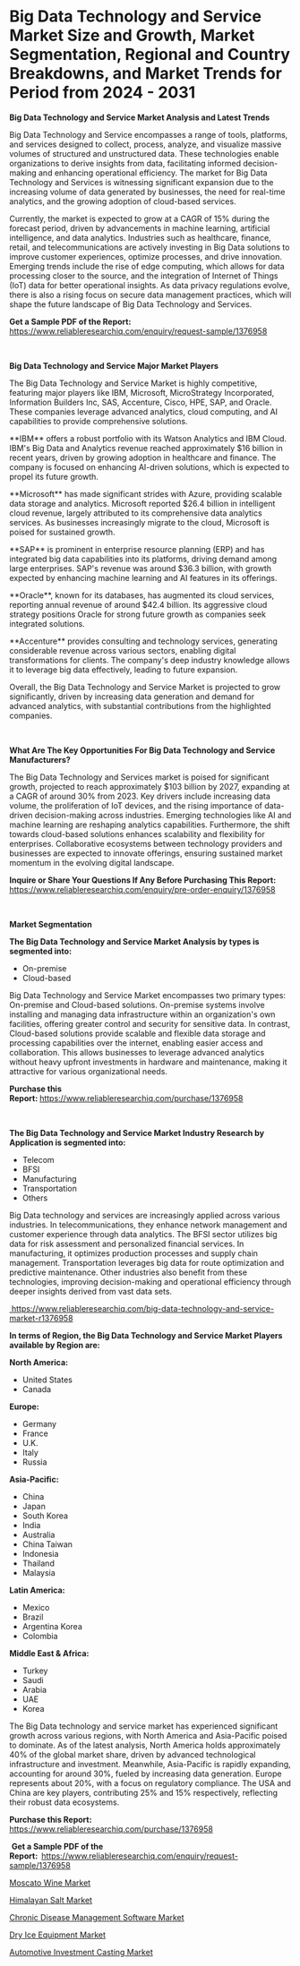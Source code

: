 <p><h1>Big Data Technology and Service Market Size and Growth, Market Segmentation, Regional and Country Breakdowns, and Market Trends for Period from 2024 -  2031</h1></p><p><strong>Big Data Technology and Service Market Analysis and Latest Trends</strong></p>
<p><p>Big Data Technology and Service encompasses a range of tools, platforms, and services designed to collect, process, analyze, and visualize massive volumes of structured and unstructured data. These technologies enable organizations to derive insights from data, facilitating informed decision-making and enhancing operational efficiency. The market for Big Data Technology and Services is witnessing significant expansion due to the increasing volume of data generated by businesses, the need for real-time analytics, and the growing adoption of cloud-based services.</p><p>Currently, the market is expected to grow at a CAGR of 15% during the forecast period, driven by advancements in machine learning, artificial intelligence, and data analytics. Industries such as healthcare, finance, retail, and telecommunications are actively investing in Big Data solutions to improve customer experiences, optimize processes, and drive innovation. Emerging trends include the rise of edge computing, which allows for data processing closer to the source, and the integration of Internet of Things (IoT) data for better operational insights. As data privacy regulations evolve, there is also a rising focus on secure data management practices, which will shape the future landscape of Big Data Technology and Services.</p></p>
<p><strong>Get a Sample PDF of the Report:&nbsp;</strong> <a href="https://www.reliableresearchiq.com/enquiry/request-sample/1376958?utm_campaign=1539&utm_medium=2&utm_source=Github&utm_content=ia&utm_term=23102024&utm_id=big-data-technology-and-service">https://www.reliableresearchiq.com/enquiry/request-sample/1376958</a></p>
<p>&nbsp;</p>
<p><strong>Big Data Technology and Service Major Market Players</strong></p>
<p><p>The Big Data Technology and Service Market is highly competitive, featuring major players like IBM, Microsoft, MicroStrategy Incorporated, Information Builders Inc, SAS, Accenture, Cisco, HPE, SAP, and Oracle. These companies leverage advanced analytics, cloud computing, and AI capabilities to provide comprehensive solutions.</p><p>**IBM** offers a robust portfolio with its Watson Analytics and IBM Cloud. IBM's Big Data and Analytics revenue reached approximately $16 billion in recent years, driven by growing adoption in healthcare and finance. The company is focused on enhancing AI-driven solutions, which is expected to propel its future growth.</p><p>**Microsoft** has made significant strides with Azure, providing scalable data storage and analytics. Microsoft reported $26.4 billion in intelligent cloud revenue, largely attributed to its comprehensive data analytics services. As businesses increasingly migrate to the cloud, Microsoft is poised for sustained growth.</p><p>**SAP** is prominent in enterprise resource planning (ERP) and has integrated big data capabilities into its platforms, driving demand among large enterprises. SAP's revenue was around $36.3 billion, with growth expected by enhancing machine learning and AI features in its offerings.</p><p>**Oracle**, known for its databases, has augmented its cloud services, reporting annual revenue of around $42.4 billion. Its aggressive cloud strategy positions Oracle for strong future growth as companies seek integrated solutions.</p><p>**Accenture** provides consulting and technology services, generating considerable revenue across various sectors, enabling digital transformations for clients. The company's deep industry knowledge allows it to leverage big data effectively, leading to future expansion.</p><p>Overall, the Big Data Technology and Service Market is projected to grow significantly, driven by increasing data generation and demand for advanced analytics, with substantial contributions from the highlighted companies.</p></p>
<p>&nbsp;</p>
<p><strong>What Are The Key Opportunities For Big Data Technology and Service Manufacturers?</strong></p>
<p><p>The Big Data Technology and Services market is poised for significant growth, projected to reach approximately $103 billion by 2027, expanding at a CAGR of around 30% from 2023. Key drivers include increasing data volume, the proliferation of IoT devices, and the rising importance of data-driven decision-making across industries. Emerging technologies like AI and machine learning are reshaping analytics capabilities. Furthermore, the shift towards cloud-based solutions enhances scalability and flexibility for enterprises. Collaborative ecosystems between technology providers and businesses are expected to innovate offerings, ensuring sustained market momentum in the evolving digital landscape.</p></p>
<p><strong>Inquire or Share Your Questions If Any Before Purchasing This Report:</strong> <a href="https://www.reliableresearchiq.com/enquiry/pre-order-enquiry/1376958?utm_campaign=1539&utm_medium=2&utm_source=Github&utm_content=ia&utm_term=23102024&utm_id=big-data-technology-and-service">https://www.reliableresearchiq.com/enquiry/pre-order-enquiry/1376958</a></p>
<p>&nbsp;</p>
<p><strong>Market Segmentation</strong></p>
<p><strong>The Big Data Technology and Service Market Analysis by types is segmented into:</strong></p>
<p><ul><li>On-premise</li><li>Cloud-based</li></ul></p>
<p><p>Big Data Technology and Service Market encompasses two primary types: On-premise and Cloud-based solutions. On-premise systems involve installing and managing data infrastructure within an organization's own facilities, offering greater control and security for sensitive data. In contrast, Cloud-based solutions provide scalable and flexible data storage and processing capabilities over the internet, enabling easier access and collaboration. This allows businesses to leverage advanced analytics without heavy upfront investments in hardware and maintenance, making it attractive for various organizational needs.</p></p>
<p><strong>Purchase this Report:&nbsp;</strong><a href="https://www.reliableresearchiq.com/purchase/1376958?utm_campaign=1539&utm_medium=2&utm_source=Github&utm_content=ia&utm_term=23102024&utm_id=big-data-technology-and-service">https://www.reliableresearchiq.com/purchase/1376958</a></p>
<p>&nbsp;</p>
<p><strong>The Big Data Technology and Service Market Industry Research by Application is segmented into:</strong></p>
<p><ul><li>Telecom</li><li>BFSI</li><li>Manufacturing</li><li>Transportation</li><li>Others</li></ul></p>
<p><p>Big Data technology and services are increasingly applied across various industries. In telecommunications, they enhance network management and customer experience through data analytics. The BFSI sector utilizes big data for risk assessment and personalized financial services. In manufacturing, it optimizes production processes and supply chain management. Transportation leverages big data for route optimization and predictive maintenance. Other industries also benefit from these technologies, improving decision-making and operational efficiency through deeper insights derived from vast data sets.</p></p>
<p><a href="https://www.reliableresearchiq.com/big-data-technology-and-service-market-r1376958?utm_campaign=1539&utm_medium=2&utm_source=Github&utm_content=ia&utm_term=23102024&utm_id=big-data-technology-and-service">&nbsp;https://www.reliableresearchiq.com/big-data-technology-and-service-market-r1376958</a></p>
<p><strong>In terms of Region, the Big Data Technology and Service Market Players available by Region are:</strong></p>
<p>
    <p> <strong> North America: </strong>
        <ul>
            <li>United States</li>
            <li>Canada</li>
        </ul>
        </p> 
    <p> <strong> Europe: </strong>
        <ul>
            <li>Germany</li>
            <li>France</li>
            <li>U.K.</li>
            <li>Italy</li>
            <li>Russia</li>
        </ul>
        </p> 
    <p> <strong> Asia-Pacific: </strong>
        <ul>
            <li>China</li>
            <li>Japan</li>
            <li>South Korea</li>
            <li>India</li>
            <li>Australia</li>
            <li>China Taiwan</li>
            <li>Indonesia</li>
            <li>Thailand</li>
            <li>Malaysia</li>
        </ul>
        </p> 
    <p> <strong> Latin America: </strong>
        <ul>
            <li>Mexico</li>
            <li>Brazil</li>
            <li>Argentina Korea</li>
            <li>Colombia</li>
        </ul>
        </p> 
    <p> <strong> Middle East & Africa: </strong>
        <ul>
            <li>Turkey</li>
            <li>Saudi</li>
            <li>Arabia</li>
            <li>UAE</li>
            <li>Korea</li>
        </ul>
    </p>
    </p>
<p><p>The Big Data technology and service market has experienced significant growth across various regions, with North America and Asia-Pacific poised to dominate. As of the latest analysis, North America holds approximately 40% of the global market share, driven by advanced technological infrastructure and investment. Meanwhile, Asia-Pacific is rapidly expanding, accounting for around 30%, fueled by increasing data generation. Europe represents about 20%, with a focus on regulatory compliance. The USA and China are key players, contributing 25% and 15% respectively, reflecting their robust data ecosystems.</p></p>
<p><strong>Purchase this Report: </strong><a href="https://www.reliableresearchiq.com/purchase/1376958?utm_campaign=1539&utm_medium=2&utm_source=Github&utm_content=ia&utm_term=23102024&utm_id=big-data-technology-and-service">https://www.reliableresearchiq.com/purchase/1376958</a></p>
<p>&nbsp;<strong>Get a Sample PDF of the Report:&nbsp;&nbsp;</strong><a href="https://www.reliableresearchiq.com/enquiry/request-sample/1376958?utm_campaign=1539&utm_medium=2&utm_source=Github&utm_content=ia&utm_term=23102024&utm_id=big-data-technology-and-service">https://www.reliableresearchiq.com/enquiry/request-sample/1376958</a></p>
<p><strong></strong></p>
<p><p><a href="https://www.linkedin.com/pulse/moscato-wine-market-revolution-size-share-emerging-trends-5sode?utm_campaign=1539&utm_medium=2&utm_source=Github&utm_content=ia&utm_term=23102024&utm_id=big-data-technology-and-service">Moscato Wine Market</a></p><p><a href="https://www.linkedin.com/pulse/himalayan-salt-market-growth-segmentation-regional-analysis-i0nje?utm_campaign=1539&utm_medium=2&utm_source=Github&utm_content=ia&utm_term=23102024&utm_id=big-data-technology-and-service">Himalayan Salt Market</a></p><p><a href="https://www.linkedin.com/pulse/chronic-disease-management-software-market-dynamics-application-7zjte?utm_campaign=1539&utm_medium=2&utm_source=Github&utm_content=ia&utm_term=23102024&utm_id=big-data-technology-and-service">Chronic Disease Management Software Market</a></p><p><a href="https://www.linkedin.com/pulse/charting-future-comprehensive-analysis-global-dry-m2y6e?utm_campaign=1539&utm_medium=2&utm_source=Github&utm_content=ia&utm_term=23102024&utm_id=big-data-technology-and-service">Dry Ice Equipment Market</a></p><p><a href="https://www.linkedin.com/pulse/global-automotive-investment-casting-market-focus-application-bmhxe?utm_campaign=1539&utm_medium=2&utm_source=Github&utm_content=ia&utm_term=23102024&utm_id=big-data-technology-and-service">Automotive Investment Casting Market</a></p></p>